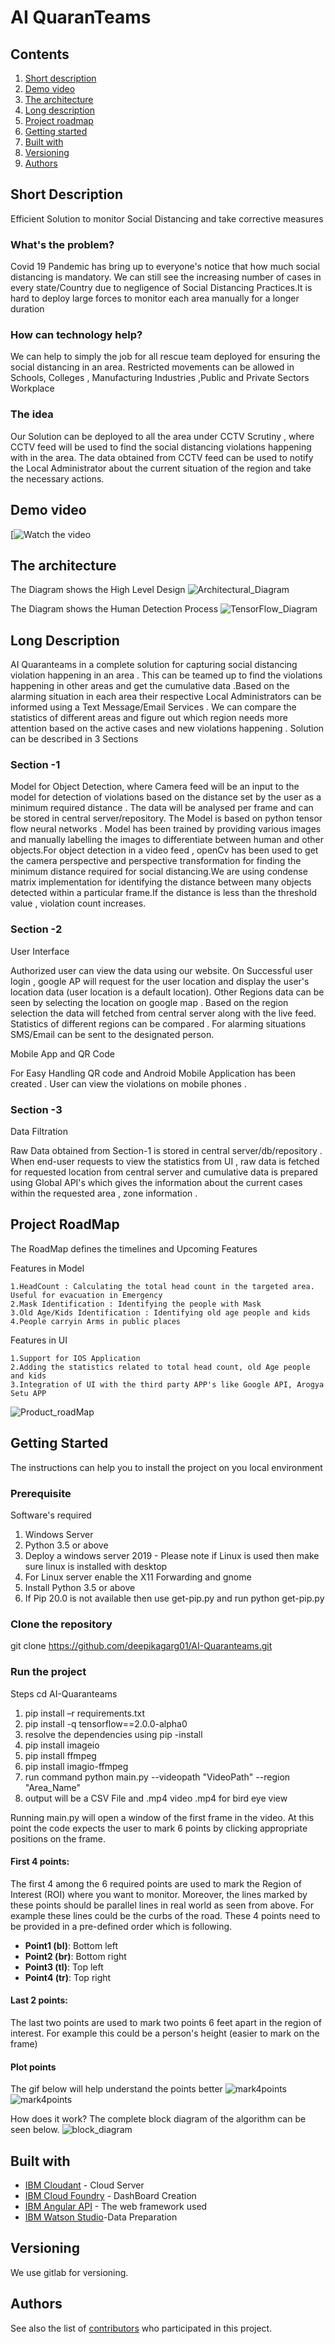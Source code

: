 # AI QuaranTeams 

## Contents
1. [Short description](#short-description)
1. [Demo video](#demo-video)
1. [The architecture](#the-architecture)
1. [Long description](#long-description)
1. [Project roadmap](#project-roadmap)
1. [Getting started](#getting-started)
1. [Built with](#built-with)
1. [Versioning](#versioning)
1. [Authors](#Authors)


## Short Description
Efficient Solution to monitor Social Distancing and take corrective measures

### What's the problem?

Covid 19 Pandemic has bring up to everyone's  notice that how much social distancing is mandatory. We can still see the increasing number of cases in every state/Country due to negligence of Social Distancing Practices.It is hard to deploy large forces to monitor each area manually for a longer duration

### How can technology help?

We can help to simply the job for all rescue team deployed for ensuring the social distancing in an area. Restricted movements can be allowed in Schools, Colleges , Manufacturing Industries ,Public and Private Sectors Workplace

### The idea

Our Solution can be deployed to all the area under CCTV Scrutiny , where CCTV feed will be used to find the social distancing violations happening with in the area. The data obtained from CCTV feed can be used to notify the Local Administrator about the current situation of the region and take the necessary actions.

## Demo video
[![Watch the video](demo_video/AI_Quaranteams_demo_video.gif)

## The architecture
The Diagram shows the High Level Design 
![Architectural_Diagram](documents/Architectural_Diagram.gif)

The Diagram shows the Human Detection Process
![TensorFlow_Diagram](documents/TensorFlow_Diagram.gif)

## Long Description
AI Quaranteams in a complete solution for capturing social distancing violation happening in an area . This can be teamed up to find the violations happening in other areas and get the cumulative data .Based on the alarming situation in each area their respective Local Administrators can be informed using a Text Message/Email Services . We can compare the statistics of different areas and figure out which region needs more attention based on the active cases and new violations happening .
Solution can be described in 3 Sections 

### Section -1 
Model for Object Detection, where Camera feed will be an input to the model for detection of  violations based on the distance set by the user as a minimum required  distance .
The data will be analysed per frame and can be stored in central server/repository.
The Model is based on python tensor flow neural networks . Model has been trained by providing various images and manually labelling the images to differentiate between human and other objects.For object detection in a video feed , openCv has been used to get the camera perspective and perspective transformation for finding the minimum distance required for social distancing.We are using condense matrix implementation for identifying the distance between many objects detected within a particular frame.If the distance is less than the threshold value , violation count increases.


### Section -2 
User Interface

Authorized user can view the data using our website. On Successful user login , google AP will request for the user location and display the user's location data (user location is a default location). Other Regions data can be seen by selecting the location on google map .
Based on the region selection the data will fetched from central server along with the live feed. Statistics of different regions can be compared . For alarming situations SMS/Email can be sent to the designated person.

Mobile App and QR Code 

For Easy Handling QR code and  Android Mobile Application has been created . User can view the violations on mobile phones .

### Section -3 
Data Filtration 

Raw Data obtained from Section-1 is stored in central server/db/repository . When end-user requests to view the statistics from UI , raw data is fetched for requested location  from central server and  cumulative data is prepared using Global API's which gives the information about the current cases within the requested area , zone information .

## Project RoadMap
The RoadMap  defines the timelines and Upcoming Features

Features in Model 

    1.HeadCount : Calculating the total head count in the targeted area. Useful for evacuation in Emergency 
    2.Mask Identification : Identifying the people with Mask 
    3.Old Age/Kids Identification : Identifying old age people and kids 
	4.People carryin Arms in public places 
	
Features in UI 

    1.Support for IOS Application 
	2.Adding the statistics related to total head count, old Age people and kids
    3.Integration of UI with the third party APP's like Google API, Arogya Setu APP
	
![Product_roadMap](documents/Product_RoadMap.gif)
	
## Getting Started 
The instructions can help you to install the project on you local environment

### Prerequisite 

Software's required 
1. Windows Server
2. Python 3.5 or above 
3. Deploy a windows server 2019 - Please note if Linux is used then make sure linux is installed with desktop 
4. For Linux server enable the X11 Forwarding and gnome 
5. Install Python 3.5 or above 
5. If Pip 20.0 is not available then use get-pip.py 
   and run python get-pip.py


### Clone the repository

git clone https://github.com/deepikagarg01/AI-Quaranteams.git

### Run the project

Steps 
cd AI-Quaranteams
1. pip install –r requirements.txt
2. pip install -q tensorflow==2.0.0-alpha0
3. resolve the dependencies using pip -install
4. pip install imageio
5. pip install ffmpeg
6. pip install imagio-ffmpeg
7. run command python main.py --videopath "VideoPath" --region "Area_Name"
8. output will be a CSV File and .mp4 video .mp4 for bird eye view


Running main.py will open a window of the first frame in the video. At this point the code expects the user to mark 6 points by clicking appropriate positions on the frame.

#### First 4 points:
The first 4 among the 6 required points are used to mark the Region of Interest (ROI) where you want to monitor. Moreover, the lines marked by these points should be parallel lines in real world as seen from above. For example these lines could be the curbs of the road.
These 4 points need to be provided in a pre-defined order which is following.

* __Point1 (bl)__: Bottom left
* __Point2 (br)__: Bottom right
* __Point3 (tl)__: Top left
* __Point4 (tr)__: Top right

#### Last 2 points:
The last two points are used to mark two points 6 feet apart in the region of interest. For example this could be a person's height (easier to mark on the frame)

#### Plot points
The gif below will help understand the points better
![mark4points](images/mark4points.gif)
![mark4points](images/Pedestrian.gif)

How does it work?
The complete block diagram of the algorithm can be seen below.
![block_diagram](images/block_diagram.gif)


## Built with

* [IBM Cloudant](https://cloud.ibm.com/catalog?search=cloudant#search_results) - Cloud Server
* [IBM Cloud Foundry](https://www.cloudfoundry.org/the-foundry/ibm-cloud-foundry) - DashBoard Creation 
* [IBM Angular API](https://www.ibm.com/cloud/blog/simple-angular-node-application) - The web framework used
* [IBM Watson Studio](https://eu-gb.dataplatform.cloud.ibm.com/home?context=wdp&apps=data_science_experience&nocache=true)-Data Preparation

## Versioning

We use gitlab for versioning. 

## Authors
See also the list of [contributors](https://github.com/deepikagarg01/AI-Quaranteams/graphs/contributors) who participated in this project.











